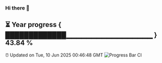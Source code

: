 ### Hi there 👋
⏳ Year progress { █████████████▁▁▁▁▁▁▁▁▁▁▁▁▁▁▁▁▁ } 43.84 %
---
⏰ Updated on Tue, 10 Jun 2025 00:46:48 GMT
![Progress Bar CI](https://github.com/Moyi321/Moyi321/workflows/Progress%20Bar%20CI/badge.svg)
